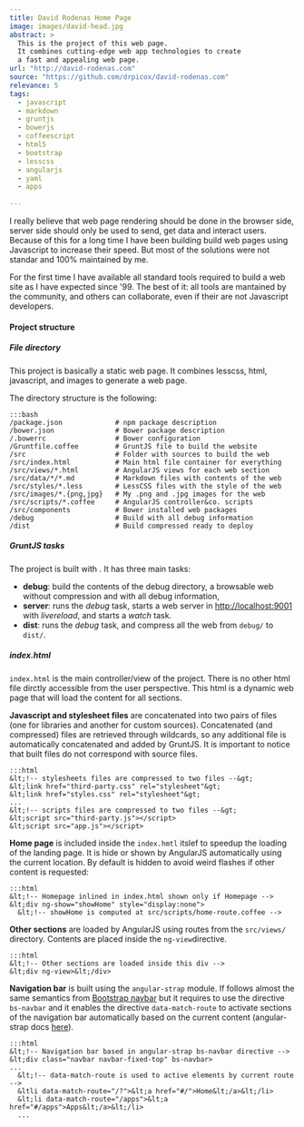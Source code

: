 ```yaml
---
title: David Rodenas Home Page
image: images/david-head.jpg
abstract: >
  This is the project of this web page.
  It combines cutting-edge web app technologies to create
  a fast and appealing web page.
url: "http://david-rodenas.com"
source: "https://github.com/drpicox/david-rodenas.com"
relevance: 5
tags:
  - javascript
  - markdown
  - gruntjs
  - bowerjs
  - coffeescript
  - html5
  - bootstrap
  - lesscss
  - angularjs
  - yaml
  - apps
  
---
```

I really believe that web page rendering should be
done in the browser side, server side should only
be used to send, get data and interact users. Because of this
for a long time I have been building 
build web pages using Javascript to increase their speed. 
But most of the solutions were not standar
and 100% maintained by me.

For the first time I have available all standard
tools required to build a web site as I have expected
since '99. The best of it: 
all tools are mantained by the community,
and others can collaborate, even if their 
are not Javascript developers.

#### Project structure

##### File directory

This project is basically a static web page.
It combines lesscss, html, javascript, and images
to generate a web page.

The directory structure is the following:

    :::bash
	/package.json             # npm package description
	/bower.json               # Bower package description
	/.bowerrc                 # Bower configuration
	/Gruntfile.coffee         # GruntJS file to build the website
	/src                      # Folder with sources to build the web
	/src/index.html           # Main html file container for everything
	/src/views/*.html         # AngularJS views for each web section
	/src/data/*/*.md          # Markdown files with contents of the web
	/src/styles/*.less        # LessCSS files with the style of the web
	/src/images/*.{png,jpg}   # My .png and .jpg images for the web
	/src/scripts/*.coffee     # AngularJS controller&co. scripts
    /src/components           # Bower installed web packages
	/debug                    # Build with all debug information
	/dist                     # Build compressed ready to deploy

<!-- */ <- this is here because of bash -->
##### GruntJS tasks

The project is built with
<resource-link basename="gruntjs"></resource-link>.
It has three main tasks:

- **debug**: build the contents of the debug directory, 
  a browsable web without compression and with all
  debug information,
- **server**: runs the *debug* task, starts a web
  server in [http://localhost:9001](http://localhost:9001)
  with *livereload*, and starts a *watch* task.
- **dist**: runs the *debug* task, and compress
  all the web from `debug/` to `dist/`.

##### index.html

`index.html` is the main controller/view of the project.
There is no other html file dirctly accessible 
from the user perspective. 
This html is a dynamic web page that will load the 
content for all sections.

**Javascript and stylesheet files** are concatenated
into two pairs of files (one for libraries and another
for custom sources). Concatenated (and compressed) files
are retrieved through wildcards, so any additional file
is automatically concatenated and added by GruntJS.
It is important to notice that built files do not
correspond with source files.

    :::html
	&lt;!-- stylesheets files are compressed to two files --&gt;    
	&lt;link href="third-party.css" rel="stylesheet"&gt;
    &lt;link href="styles.css" rel="stylesheet"&gt;
    ...
	&lt;!-- scripts files are compressed to two files --&gt;    
    &lt;script src="third-party.js"></script>
    &lt;script src="app.js"></script>


**Home page** is included inside the `index.hmtl` itslef
to speedup the loading of the landing page. 
It is hide or shown by AngularJS automatically
using the current location. By default is hidden to avoid 
weird flashes if other content is requested:

    :::html
    &lt;!-- Homepage inlined in index.html shown only if Homepage -->
    &lt;div ng-show="showHome" style="display:none">
      &lt;!-- showHome is computed at src/scripts/home-route.coffee -->

**Other sections** are loaded by AngularJS 
using routes from the `src/views/` directory.
Contents are placed inside the `ng-view`directive.

    :::html
    &lt;!-- Other sections are loaded inside this div -->
    &lt;div ng-view>&lt;/div>
	
**Navigation bar** is built using the `angular-strap` module.
If follows almost the same semantics from 
[Bootstrap navbar](http://twitter.github.io/bootstrap/components.html#navbar)
but it requires to use the directive `bs-navbar`
and it enables the directive `data-match-route` to activate
sections of the navigation bar automatically based on the current content
(angular-strap docs [here](http://mgcrea.github.io/angular-strap/#/navbar)).

    :::html
	&lt;!-- Navigation bar based in angular-strap bs-navbar directive -->
    &lt;div class="navbar navbar-fixed-top" bs-navbar>
    ...
      &lt;!-- data-match-route is used to active elements by current route -->
      &ltli data-match-route="/?">&lt;a href="#/">Home&lt;/a>&lt;/li>
      &lt;li data-match-route="/apps">&lt;a href="#/apps">Apps&lt;/a>&lt;/li>
      ...
	



